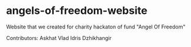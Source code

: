 # angels-of-freedom-website


Website that we created for charity hackaton of fund "Angel Of Freedom"

Contributors:
Askhat
Vlad
Idris
Dzhikhangir
